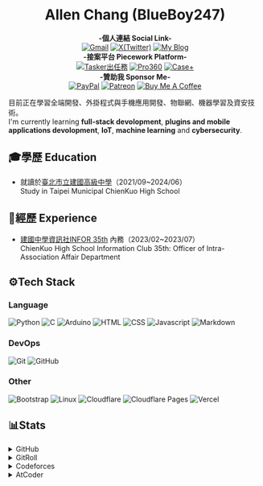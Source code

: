 <h1 align="center">Allen Chang (BlueBoy247)</h1>

<div align="center">

**-個人連結 Social Link-**<br>
[![Gmail](https://img.shields.io/static/v1?style=for-the-badge&message=gmail&color=FF0000&logo=gmail&logoColor=FFFFFF&label=)](mailto:uudenden.fly+ongithub@gmail.com)
[![X(Twitter)](https://img.shields.io/static/v1?style=for-the-badge&message=X&color=000000&logo=X&logoColor=FFFFFF&label=)](https://twitter.com/summit_AMT)
[![My Blog](https://img.shields.io/static/v1?style=for-the-badge&message=My%20Blog&color=222222&logo=Github&logoColor=FFFFFF&label=)](https://blueboy247.github.io/)
<br>
**-接案平台 Piecework Platform-**<br>
[![Tasker出任務](https://img.shields.io/static/v1?style=for-the-badge&message=Tasker出任務&color=E3284B&logo=&logoColor=FFFFFF&label=)](https://www.tasker.com.tw/workroom/nJjPr6)
[![Pro360](https://img.shields.io/static/v1?style=for-the-badge&message=Pro360&color=76B82A&logo=&logoColor=FFFFFF&label=)](https://www.pro360.com.tw/service/466549)
[![Case+](https://img.shields.io/static/v1?style=for-the-badge&message=Case%2B&color=6271C2&logo=&logoColor=FFFFFF&label=)](https://case.1111.com.tw/FindTalent/TalentInfo?Id=4202404280008)
<br>
**-贊助我 Sponsor Me-**<br>
[![PayPal](https://img.shields.io/static/v1?style=for-the-badge&message=PayPal&color=0079C1&logo=PayPal&logoColor=FFFFFF&label=)](https://www.paypal.com/paypalme/blueboy2472779)
[![Patreon](https://img.shields.io/static/v1?style=for-the-badge&message=Patreon&color=000000&logo=Patreon&logoColor=FFFFFF&label=)](https://www.patreon.com/BlueBoy247)
[![Buy Me A Coffee](https://img.shields.io/static/v1?style=for-the-badge&message=Buy%20Me%20A%20Coffee&color=FFDD00&logo=Buy%20Me%20A%20Coffee&logoColor=000000&label=)](https://buymeacoffee.com/blueboy247)

    
</div>

目前正在學習全端開發、外掛程式與手機應用開發、物聯網、機器學習及資安技術。<br>
I'm currently learning **full-stack devolopment**, **plugins and mobile applications devolopment**, **IoT**, **machine learning** and **cybersecurity**.

## 🎓學歷 Education
* 就讀於[臺北市立建國高級中學](https://www.ck.tp.edu.tw/)（2021/09~2024/06）<br>
Study in Taipei Municipal ChienKuo High School

## 📃經歷 Experience
* [建國中學資訊社INFOR 35th](https://www.instagram.com/infor.35th/) 內務（2023/02~2023/07）<br>
ChienKuo High School Information Club 35th: Officer of Intra-Association Affair Department

## ⚙️Tech Stack
### Language
![Python](https://img.shields.io/static/v1?style=for-the-badge&message=python&color=3776AB&logo=python&logoColor=FFFFFF&label=)
![C](https://img.shields.io/static/v1?style=for-the-badge&message=C&color=A8B9CC&logo=C&logoColor=FFFFFF&label=)
![Arduino](https://img.shields.io/static/v1?style=for-the-badge&message=Arduino&color=00878F&logo=Arduino&logoColor=FFFFFF&label=)
![HTML](https://img.shields.io/static/v1?style=for-the-badge&message=html5&color=E34F26&logo=html5&logoColor=FFFFFF&label=)
![CSS](https://img.shields.io/static/v1?style=for-the-badge&message=css3&color=1572B6&logo=css3&logoColor=FFFFFF&label=)
![Javascript](https://img.shields.io/static/v1?style=for-the-badge&message=javascript&color=F7DF1E&logo=javascript&logoColor=000000&label=)
![Markdown](https://img.shields.io/static/v1?style=for-the-badge&message=Markdown&color=000000&logo=Markdown&logoColor=FFFFFF&label=)

### DevOps
![Git](https://img.shields.io/static/v1?style=for-the-badge&message=git&color=F05032&logo=git&logoColor=FFFFFF&label=)
![GitHub](https://img.shields.io/static/v1?style=for-the-badge&message=github&color=181717&logo=github&logoColor=FFFFFF&label=)

### Other
![Bootstrap](https://img.shields.io/static/v1?style=for-the-badge&message=bootstrap&color=7952B3&logo=bootstrap&logoColor=FFFFFF&label=#)
![Linux](https://img.shields.io/static/v1?style=for-the-badge&message=Linux&color=FCC624&logo=Linux&logoColor=000000&label=#)
![Cloudflare](https://img.shields.io/static/v1?style=for-the-badge&message=Cloudflare&color=F38020&logo=cloudflare&logoColor=FFFFFF&label=)
![Cloudflare Pages](https://img.shields.io/static/v1?style=for-the-badge&message=Cloudflare%20Pages&color=F38020&logo=cloudflare%20pages&logoColor=FFFFFF&label=)
![Vercel](https://img.shields.io/static/v1?style=for-the-badge&message=Vercel&color=000000&logo=vercel&logoColor=FFFFFF&label=)

## 📊Stats
<details>
    <summary>GitHub</summary>
    <img height="150em" src="https://github-readme-stats.vercel.app/api?username=BlueBoy247&show_icons=true&theme=dracula&include_all_commits=true&count_private=true" alt="GitHub Stats">
    <img height="150em" src="https://github-readme-stats.vercel.app/api/top-langs/?username=BlueBoy247&layout=compact&langs_count=7&theme=dracula" alt="Most Used Languages">
</details>
<details>
    <summary>GitRoll</summary>
    <a href="https://gitroll.io/profile/uC0VuSxBplmRPBkxXoFcO7zl1rL43"><img src="https://gitroll.io/api/badges/profiles/v1/uC0VuSxBplmRPBkxXoFcO7zl1rL43" alt="GitRoll Profile Badge"/></a>
</details>
<details>
    <summary>Codeforces</summary>
    <a href="https://codeforces.com/profile/shuba247"><img src="https://codeforces-readme-stats.vercel.app/api/card?username=shuba247&theme=github_dark&disable_animations=false&show_icons=true&force_username=true" alt="Codeforces Stats"></a>
</details>
<details>
    <summary>AtCoder</summary>
    <a href="https://atcoder.jp/users/Shuba247"><img src="https://atcoder.junah.dev/v2/generate_badge?name=shuba247" alt="AtCoder Stats"></a>
</details>

<!---
shuba247/shuba247 is a ✨ special ✨ repository because its `README.md` (this file) appears on your GitHub profile.
You can click the Preview link to take a look at your changes.
--->
